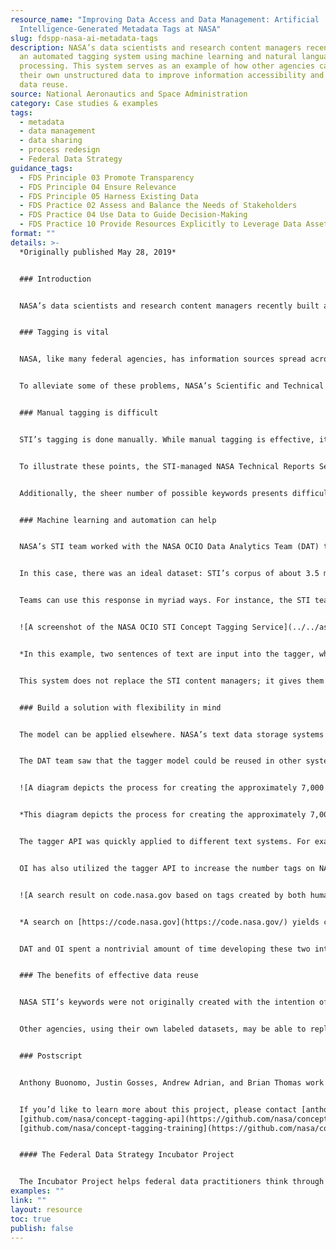 ```yaml
---
resource_name: "Improving Data Access and Data Management: Artificial
  Intelligence-Generated Metadata Tags at NASA"
slug: fdspp-nasa-ai-metadata-tags
description: NASA’s data scientists and research content managers recently built
  an automated tagging system using machine learning and natural language
  processing. This system serves as an example of how other agencies can use
  their own unstructured data to improve information accessibility and promote
  data reuse.
source: National Aeronautics and Space Administration
category: Case studies & examples
tags:
  - metadata
  - data management
  - data sharing
  - process redesign
  - Federal Data Strategy
guidance_tags:
  - FDS Principle 03 Promote Transparency
  - FDS Principle 04 Ensure Relevance
  - FDS Principle 05 Harness Existing Data
  - FDS Practice 02 Assess and Balance the Needs of Stakeholders
  - FDS Practice 04 Use Data to Guide Decision-Making
  - FDS Practice 10 Provide Resources Explicitly to Leverage Data Assets
format: ""
details: >-
  *Originally published May 28, 2019*


  ### Introduction


  NASA’s data scientists and research content managers recently built an automated tagging system using machine learning and natural language processing. This software was originally developed to assist NASA’s content managers in applying keywords to their database of articles. The system has since been used in alternative contexts within NASA, and its usage continues to expand into more novel applications. This system serves as an example of how other agencies can use their own unstructured data to improve information accessibility and promote data reuse.


  ### Tagging is vital


  NASA, like many federal agencies, has information sources spread across multiple systems. As a result, some users struggle to find the information they are looking for, either because they have to sift through various systems, or because they are looking in the wrong places. Moreover, users may not know specifically what they are looking for; they may be browsing without precise terms in mind, yielding irrelevant results.


  To alleviate some of these problems, NASA’s Scientific and Technical Information (STI) program has applied keyword tags to research papers and articles for many years. Keyword tagging exposes core concepts within text data, making these concepts readily available to search. This concept exposure improves search, and, thereby, improves data access, use, and management.


  ### Manual tagging is difficult


  STI’s tagging is done manually. While manual tagging is effective, it is also (1) labor intensive, (2) difficult to scale, and (3) difficult to standardize.


  To illustrate these points, the STI-managed NASA Technical Reports Server (NTRS) is constantly ingesting new documents, requiring constant tagging by dedicated content managers. Scaling this tagging effort across multiple systems would require hiring many more dedicated content managers. Such experts are difficult to find, and the funding for hiring more experts may not be available.


  Additionally, the sheer number of possible keywords presents difficulties for standardization. STI has organized its corpus by manually tagging each document with about ten keywords each from its evolving collection of over [20,000 standardized keywords](https://www.sti.nasa.gov/nasa-thesaurus/)(roughly half the size of the average adult’s vocabulary). Uniformly applying this many keywords is difficult for STI specialist content managers, and almost impossible for other NASA workers for whom tagging is a small part of their overall responsibilities.


  ### Machine learning and automation can help


  NASA’s STI team worked with the NASA OCIO Data Analytics Team (DAT) to find a solution that could (1) alleviate the labor-intensity of tagging, (2) scale effectively, and (3) enable the uniform application of many tags. The teams realized that a machine-learning-based, automated tagging solution could satisfy these requirements. Machine learning, however, is not magic. An effective machine learning solution requires the right dataset from which to learn.


  In this case, there was an ideal dataset: STI’s corpus of about 3.5 million manually tagged documents. The overall tagging system is comprised of a model and an interface. Over the course of a year, STI and DAT used these data to train the model which, when provided text, answers the question, “Which keywords are most likely to apply to this text?” The model can then respond with terms from a set of about 7,000 keywords which span NASA’s domains.


  Teams can use this response in myriad ways. For instance, the STI team requires rigorous organization and validation. They use the tagger to suggest possible keywords while the content managers validate the final selections. These suggestions help the content managers fill in potential blind spots.


  ![A screenshot of the NASA OCIO STI Concept Tagging Service](../../assets/media/2019-05-28-image001.png "A screenshot of the NASA OCIO STI Concept Tagging Service")


  *In this example, two sentences of text are input into the tagger, which identifies multiple keywords that are likely to be relevant to the text; volcanology (84%), mars surface (77%), volcano (76%), and structural properties – geology (59%).*


  This system does not replace the STI content managers; it gives them more time to focus on other work, like curating new keywords. In order to stay relevant, the model must evolve as NASA’s lexicon evolves. To do so, the model must learn new keywords by being retrained on data tagged with these keywords. Without the work of the content managers, new data would not be tagged with new keywords, and the model would lose relevance. This alliance of humans and AI creates the perfect solution for NASA’s big data labelling problems by packaging the content managers’ knowledge while they identify new terms and trends.


  ### Build a solution with flexibility in mind


  The model can be applied elsewhere. NASA’s text data storage systems that lack dedicated content managers would greatly benefit from robust automated keyword tagging. In some cases, managers of these systems have implemented local tagging solutions, but these solutions often use sparsely populated tags that vary from system to system, preventing effective cross-system use. Ideally, these systems would apply a common set of keywords across their platforms.


  The DAT team saw that the tagger model could be reused in other systems to alleviate these problems, facilitating more consistent tagging and data exploration. To enable this reuse and improve ease of access to the tagging models, they created a web service with a friendly user-interface and Application Programming Interface (API). The interface allows for quick and easy testing of the tagger while the API enables programmatic use of the tagger.


  ![A diagram depicts the process for creating the approximately 7,000 keyword tagging models](../../assets/media/2019-05-28-image002.png "A diagram depicts the process for creating the approximately 7,000 keyword tagging models")


  *This diagram depicts the process for creating the approximately 7,000 keyword tagging models. The models are used to create a service which gives the end user (seen here as a laptop) access to the models’ predictions.*


  The tagger API was quickly applied to different text systems. For example, the NASA Open Innovation (OI) Program developed a WordPress plugin that uses the tagger API to automatically tag blog posts. The tagger expands the number of tags on blog posts over the typical number of human-generated tags, making posts easier to find and encouraging exploration of the site. After some refinements are made, OI plans to release this plugin to all NASA WordPress site administrators.


  OI has also utilized the tagger API to increase the number tags on NASA’s Open Source Software website, [https://code.nasa.gov](https://code.nasa.gov/). Because the website’s search function relies on text string matching, it only works if the user’s search terms match words in the project description. Keywords represent higher-order concepts; using keywords, a user can more quickly skim, search, and iteratively explore the site. The faster a user can reach interesting information, the more likely they are to stay on the page and explore further. The increased tag coverage from the tagger API has made it is easier for NASA colleagues and the public to find and explore NASA code.


  ![A search result on code.nasa.gov based on tags created by both humans and the AI tagger](../../assets/media/2019-05-28-image003.png "A search result on code.nasa.gov based on tags created by both humans and the AI tagger")


  *A search on [https://code.nasa.gov](https://code.nasa.gov/) yields code projects, like this one, based on tags created by both humans and the AI tagger.*


  DAT and OI spent a nontrivial amount of time developing these two integrations (WordPress and [https://code.nasa.gov](https://code.nasa.gov/)) because they believe that building these extensions for common platforms (like WordPress) will ease integration of the tagger API into other IT systems. One may cleverly solve a problem using machine learning. They may even make an API to access their models. However, lacking any premade system integrations, the system may remain underused. The extra work of creating these integrations is well worth the effort; it gives a better return on investment for the more extensive work of creating the machine learning solution in the first place.


  ### The benefits of effective data reuse


  NASA STI’s keywords were not originally created with the intention of developing a machine-learning powered tagger API. That did not stop NASA, however, from using these valuable inputs to create a flexible solution that improves the accessibility and utility of various types of NASA information, ranging from scientific articles to software code repositories. Moreover, they have made programmatic replication of their work possible.


  Other agencies, using their own labeled datasets, may be able to replicate DAT’s processes, creating their own machine-learning models to tackle data management and access issues. Of course, each domain comes with its own challenges, but, assuming there is appropriate training data, progress towards greater automated tagging can be made.


  ### Postscript


  Anthony Buonomo, Justin Gosses, Andrew Adrian, and Brian Thomas work on the Data Analytics Team within the Transformation Data Division of NASA’s Office of the Chief Information Officer. Substantial software contributions were made by Anthony Buonomo, Brian Thomas, Yulan Lin and Justin Gosses.


  If you’d like to learn more about this project, please contact [anthony.r.buonomo@nasa.gov](mailto:anthony.r.buonomo@nasa.gov) or [brian.a.thomas@nasa.gov](mailto:brian.a.thomas@nasa.gov). Visit [https://www.sti.nasa.gov](https://www.sti.nasa.gov/) to see a sample of the sort of data the tagger was trained on. The code related to this project has been open sourced and is available as two GitHub repositories:
  [github.com/nasa/concept-tagging-api](https://github.com/nasa/concept-tagging-api)
  [github.com/nasa/concept-tagging-training](https://github.com/nasa/concept-tagging-training)


  #### The Federal Data Strategy Incubator Project


  The Incubator Project helps federal data practitioners think through how to improve government services, enabling the public to get the most out of federal data. This Proof Point and others will highlight the many successes and challenges data innovators face every day, revealing valuable lessons learned to share with data practitioners throughout government.
examples: ""
link: ""
layout: resource
toc: true
publish: false
---
```

